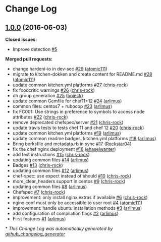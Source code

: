 # Change Log

## [1.0.0](https://github.com/dev-sec/chef-nginx-hardening/tree/1.0.0) (2016-06-03)
**Closed issues:**

- Improve detection [\#5](https://github.com/dev-sec/chef-nginx-hardening/issues/5)

**Merged pull requests:**

- change hardeni-io in dev-sec [\#29](https://github.com/dev-sec/chef-nginx-hardening/pull/29) ([atomic111](https://github.com/atomic111))
- migrate to kitchen-dokken and create content for README.md [\#28](https://github.com/dev-sec/chef-nginx-hardening/pull/28) ([atomic111](https://github.com/atomic111))
- update common kitchen.yml platforms [\#27](https://github.com/dev-sec/chef-nginx-hardening/pull/27) ([chris-rock](https://github.com/chris-rock))
- fix foodcritic warnings [\#26](https://github.com/dev-sec/chef-nginx-hardening/pull/26) ([chris-rock](https://github.com/chris-rock))
- dh group generation [\#25](https://github.com/dev-sec/chef-nginx-hardening/pull/25) ([bpieck](https://github.com/bpieck))
- update common Gemfile for chef11+12 [\#24](https://github.com/dev-sec/chef-nginx-hardening/pull/24) ([arlimus](https://github.com/arlimus))
- common files: centos7 + rubocop [\#23](https://github.com/dev-sec/chef-nginx-hardening/pull/23) ([arlimus](https://github.com/arlimus))
- fix FC001: Use strings in preference to symbols to access node attributes [\#22](https://github.com/dev-sec/chef-nginx-hardening/pull/22) ([chris-rock](https://github.com/chris-rock))
- remove deprecated chefspec/server [\#21](https://github.com/dev-sec/chef-nginx-hardening/pull/21) ([chris-rock](https://github.com/chris-rock))
- update travis tests to tests chef 11 and chef 12 [\#20](https://github.com/dev-sec/chef-nginx-hardening/pull/20) ([chris-rock](https://github.com/chris-rock))
- update common kitchen.yml platforms [\#19](https://github.com/dev-sec/chef-nginx-hardening/pull/19) ([arlimus](https://github.com/arlimus))
- update common readme badges, kitchen.yml platforms [\#18](https://github.com/dev-sec/chef-nginx-hardening/pull/18) ([arlimus](https://github.com/arlimus))
- Bring berksfile and metadata.rb in sync [\#17](https://github.com/dev-sec/chef-nginx-hardening/pull/17) ([Rockstar04](https://github.com/Rockstar04))
- fix the chef nginx deployment [\#16](https://github.com/dev-sec/chef-nginx-hardening/pull/16) ([ehaselwanter](https://github.com/ehaselwanter))
- add test instructions [\#15](https://github.com/dev-sec/chef-nginx-hardening/pull/15) ([chris-rock](https://github.com/chris-rock))
- updating common files [\#14](https://github.com/dev-sec/chef-nginx-hardening/pull/14) ([arlimus](https://github.com/arlimus))
- Badges [\#13](https://github.com/dev-sec/chef-nginx-hardening/pull/13) ([chris-rock](https://github.com/chris-rock))
- updating common files [\#12](https://github.com/dev-sec/chef-nginx-hardening/pull/12) ([arlimus](https://github.com/arlimus))
- chef-spec: use expect instead of should [\#10](https://github.com/dev-sec/chef-nginx-hardening/pull/10) ([chris-rock](https://github.com/chris-rock))
- more\_clear\_headers support in centos [\#9](https://github.com/dev-sec/chef-nginx-hardening/pull/9) ([chris-rock](https://github.com/chris-rock))
- updating common files [\#8](https://github.com/dev-sec/chef-nginx-hardening/pull/8) ([arlimus](https://github.com/arlimus))
- Chefspec [\#7](https://github.com/dev-sec/chef-nginx-hardening/pull/7) ([chris-rock](https://github.com/chris-rock))
- improvement: only install nginx extras if available [\#6](https://github.com/dev-sec/chef-nginx-hardening/pull/6) ([chris-rock](https://github.com/chris-rock))
- nginx.conf must only be accessible to user root [\#4](https://github.com/dev-sec/chef-nginx-hardening/pull/4) ([atomic111](https://github.com/atomic111))
- improvement: handle ubuntu installation methods [\#3](https://github.com/dev-sec/chef-nginx-hardening/pull/3) ([arlimus](https://github.com/arlimus))
- add configuration of compilation flags [\#2](https://github.com/dev-sec/chef-nginx-hardening/pull/2) ([arlimus](https://github.com/arlimus))
- First features [\#1](https://github.com/dev-sec/chef-nginx-hardening/pull/1) ([arlimus](https://github.com/arlimus))



\* *This Change Log was automatically generated by [github_changelog_generator](https://github.com/skywinder/Github-Changelog-Generator)*